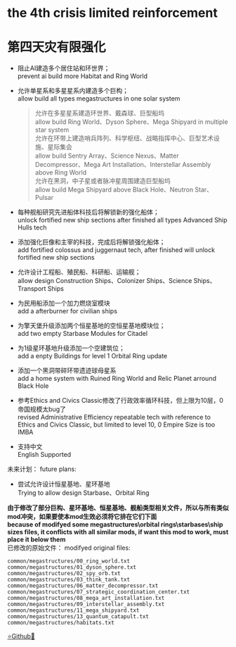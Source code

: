 # the 4th crisis limited reinforcement
# 第四天灾有限强化

- 阻止AI建造多个居住站和环世界；  
  prevent ai build more Habitat and Ring World
- 允许单星系和多星星系内建造多个巨构；  
  allow build all types megastructures in one solar system
	> 允许在多星星系建造环世界、戴森球、巨型船坞  
      allow build Ring World、Dyson Sphere、Mega Shipyard in multiple star system  
	> 允许在环带上建造哨兵阵列、科学枢纽、战略指挥中心、巨型艺术设施、星际集会  
      allow build Sentry Array、Science Nexus、Matter Decompressor、Mega Art Installation、Interstellar Assembly above Ring World  
	> 允许在黑洞，中子星或者脉冲星周围建造巨型船坞  
      allow build Mega Shipyard above Black Hole、Neutron Star、Pulsar  

- 每种舰船研究先进船体科技后将解锁新的强化船体；  
  unlock fortified new ship sections after finished all types Advanced Ship Hulls tech
- 添加强化巨像和主宰的科技，完成后将解锁强化船体；  
  add fortified colossus and juggernaut tech, after finished will unlock fortified new ship sections
- 允许设计工程船、殖民船、科研船、运输舰；  
  allow design Construction Ships、Colonizer Ships、Science Ships、Transport Ships
- 为民用船添加一个加力燃烧室模块  
  add a afterburner for civilian ships

- 为擎天堡升级添加两个恒星基地的空恒星基地模块位；  
  add two empty Starbase Modules for Citadel
- 为1级星环基地升级添加一个空建筑位；  
  add a enpty Buildings for level 1 Orbital Ring update

- 添加一个黑洞带碎环带遗迹球母星系  
  add a home system with Ruined Ring World and Relic Planet arround Black Hole
- 参考Ethics and Civics Classic修改了行政效率循环科技，但上限为10层，0帝国规模太bug了  
  revised Administrative Efficiency repeatable tech with reference to Ethics and Civics Classic, but limited to level 10, 0 Empire Size is too IMBA
- 支持中文  
  English Supported

未来计划：
future plans:  
- 尝试允许设计恒星基地、星环基地  
  Trying to allow design Starbase、Orbital Ring

**由于修改了部分巨构、星环基地、恒星基地、舰船类型相关文件，所以与所有类似mod冲突，如果要使本mod生效必须将它排在它们下面**  
**because of modifyed some megastructures\orbital rings\starbases\ship sizes files, it conflicts with all similar mods, if want this mod to work, must place it below them**  
已修改的原始文件：
modifyed original files:  
```
common/megastructures/00_ring_world.txt
common/megastructures/01_dyson_sphere.txt
common/megastructures/02_spy_orb.txt
common/megastructures/03_think_tank.txt
common/megastructures/06_matter_decompressor.txt
common/megastructures/07_strategic_coordination_center.txt
common/megastructures/08_mega_art_installation.txt
common/megastructures/09_interstellar_assembly.txt
common/megastructures/11_mega_shipyard.txt
common/megastructures/13_quantum_catapult.txt
common/megastructures/habitats.txt
```

[⭐Github🌟](https://github.com/Diadormu/4th_crisis_plus)